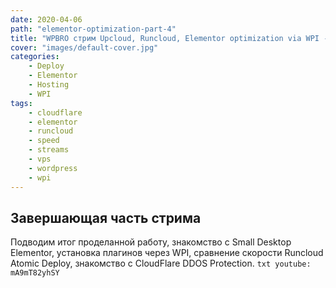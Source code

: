 ```yaml
---
date: 2020-04-06
path: "elementor-optimization-part-4"
title: "WPBRO стрим Upcloud, Runcloud, Elementor optimization via WPI - Часть 4"
cover: "images/default-cover.jpg"
categories: 
    - Deploy
    - Elementor
    - Hosting
    - WPI
tags:
    - cloudflare
    - elementor
    - runcloud
    - speed
    - streams
    - vps
    - wordpress
    - wpi
---
```


## Завершающая часть стрима
Подводим итог проделанной работу, знакомство с Small Desktop Elementor, установка плагинов через WPI, 
сравнение скорости Runcloud Atomic Deploy, знакомство с CloudFlare DDOS Protection.
`txt
youtube: mA9mT82yhSY 
`
